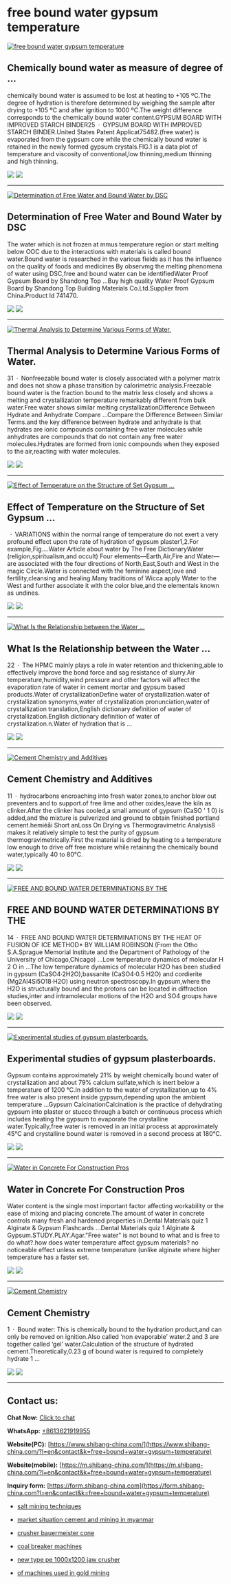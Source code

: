 # free bound water gypsum temperature

<a href="https://swt.shibang-china.com/?l=en&img&k=free+bound+water+gypsum+temperature" target="_blank">![free bound water gypsum temperature](http://static.shibang-china.com/all-800x300/1358.jpg)</a>

## Chemically bound water as measure of degree of …
chemically bound water is assumed to be lost at heating to +105 &#186;C.The degree of hydration is therefore determined by weighing the sample after drying to +105 &#186;C and after ignition to 1000 &#186;C.The weight difference corresponds to the chemically bound water content.GYPSUM BOARD WITH IMPROVED STARCH BINDER25&ensp;&#0183;&ensp;GYPSUM BOARD WITH IMPROVED STARCH BINDER.United States Patent Applicat75482.(free water) is evaporated from the gypsum core while the chemically bound water is retained in the newly formed gypsum crystals.FIG.1 is a data plot of temperature and viscosity of conventional,low thinning,medium thinning and high thinning.


<a href="https://whatsapp.shibangsoft.com/WhatsApp.php" target="_blank" title="WhatsApp">![](http://static.shibang-china.com/icon/whatsapp.png)</a> <a href="https://swt.shibang-china.com/?l=en&icon&k=free+bound+water+gypsum+temperature" target="_blank">![](http://static.shibang-china.com/icon/chat-en.png)</a>

---

<a href="https://swt.shibang-china.com/?l=en&img&k=free+bound+water+gypsum+temperature" target="_blank">![Determination of Free Water and Bound Water by DSC](http://static.shibang-china.com/all-800x300/1397.jpg)</a>

## Determination of Free Water and Bound Water by DSC
The water which is not frozen at mmus temperature region or start melting below OOC due to the interactions with materials is called bound water.Bound water is researched in the various fields as it has the influence on the quality of foods and medicines By observmg the melting phenomena of water using DSC,free and bound water can be identifiedWater Proof Gypsum Board by Shandong Top …Buy high quality Water Proof Gypsum Board by Shandong Top Building Materials Co.Ltd.Supplier from China.Product Id 741470.


<a href="https://whatsapp.shibangsoft.com/WhatsApp.php" target="_blank" title="WhatsApp">![](http://static.shibang-china.com/icon/whatsapp.png)</a> <a href="https://swt.shibang-china.com/?l=en&icon&k=free+bound+water+gypsum+temperature" target="_blank">![](http://static.shibang-china.com/icon/chat-en.png)</a>

---

<a href="https://swt.shibang-china.com/?l=en&img&k=free+bound+water+gypsum+temperature" target="_blank">![Thermal Analysis to Determine Various Forms of Water.](http://static.shibang-china.com/all-800x300/1280.jpg)</a>

## Thermal Analysis to Determine Various Forms of Water.
31&ensp;&#0183;&ensp;Nonfreezable bound water is closely associated with a polymer matrix and does not show a phase transition by calorimetric analysis.Freezable bound water is the fraction bound to the matrix less closely and shows a melting and crystallization temperature remarkably different from bulk water.Free water shows similar melting crystallizationDifference Between Hydrate and Anhydrate Compare …Compare the Difference Between Similar Terms.and the key difference between hydrate and anhydrate is that hydrates are ionic compounds containing free water molecules while anhydrates are compounds that do not contain any free water molecules.Hydrates are formed from ionic compounds when they exposed to the air,reacting with water molecules.


<a href="https://whatsapp.shibangsoft.com/WhatsApp.php" target="_blank" title="WhatsApp">![](http://static.shibang-china.com/icon/whatsapp.png)</a> <a href="https://swt.shibang-china.com/?l=en&icon&k=free+bound+water+gypsum+temperature" target="_blank">![](http://static.shibang-china.com/icon/chat-en.png)</a>

---

<a href="https://swt.shibang-china.com/?l=en&img&k=free+bound+water+gypsum+temperature" target="_blank">![Effect of Temperature on the Structure of Set Gypsum …](http://static.shibang-china.com/all-800x300/834.jpg)</a>

## Effect of Temperature on the Structure of Set Gypsum …
&ensp;&#0183;&ensp;VARIATIONS within the normal range of temperature do not exert a very profound effect upon the rate of hydration of gypsum plaster1,2.For example,Fig.…Water Article about water by The Free DictionaryWater (religion,spiritualism,and occult) Four elements—Earth,Air,Fire and Water—are associated with the four directions of North,East,South and West in the magic Circle.Water is connected with the feminine aspect,love and fertility,cleansing and healing.Many traditions of Wicca apply Water to the West and further associate it with the color blue,and the elementals known as undines.


<a href="https://whatsapp.shibangsoft.com/WhatsApp.php" target="_blank" title="WhatsApp">![](http://static.shibang-china.com/icon/whatsapp.png)</a> <a href="https://swt.shibang-china.com/?l=en&icon&k=free+bound+water+gypsum+temperature" target="_blank">![](http://static.shibang-china.com/icon/chat-en.png)</a>

---

<a href="https://swt.shibang-china.com/?l=en&img&k=free+bound+water+gypsum+temperature" target="_blank">![What Is the Relationship between the Water …](http://static.shibang-china.com/all-800x300/1070.jpg)</a>

## What Is the Relationship between the Water …
22&ensp;&#0183;&ensp;The HPMC mainly plays a role in water retention and thickening,able to effectively improve the bond force and sag resistance of slurry.Air temperature,humidity,wind pressure and other factors will affect the evaporation rate of water in cement mortar and gypsum based products.Water of crystallizationDefine water of crystallization.water of crystallization synonyms,water of crystallization pronunciation,water of crystallization translation,English dictionary definition of water of crystallization.English dictionary definition of water of crystallization.n.Water of hydration that is …


<a href="https://whatsapp.shibangsoft.com/WhatsApp.php" target="_blank" title="WhatsApp">![](http://static.shibang-china.com/icon/whatsapp.png)</a> <a href="https://swt.shibang-china.com/?l=en&icon&k=free+bound+water+gypsum+temperature" target="_blank">![](http://static.shibang-china.com/icon/chat-en.png)</a>

---

<a href="https://swt.shibang-china.com/?l=en&img&k=free+bound+water+gypsum+temperature" target="_blank">![Cement Chemistry and Additives](http://static.shibang-china.com/all-800x300/133.jpg)</a>

## Cement Chemistry and Additives
11&ensp;&#0183;&ensp;hydrocarbons encroaching into fresh water zones,to anchor blow out preventers and to support.of free lime and other oxides,leave the kiln as clinker.After the clinker has cooled,a small amount of gypsum (CaSO ' 1 0) is added,and the mixture is pulverized and ground to obtain finished portland cement.hemi&#233;&#229;i Short anLoss On Drying vs Thermogravimetric Analysis8&ensp;&#0183;&ensp;makes it relatively simple to test the purity of gypsum thermogravimetrically.First the material is dried by heating to a temperature low enough to drive off free moisture while retaining the chemically bound water,typically 40 to 80&#176;C.


<a href="https://whatsapp.shibangsoft.com/WhatsApp.php" target="_blank" title="WhatsApp">![](http://static.shibang-china.com/icon/whatsapp.png)</a> <a href="https://swt.shibang-china.com/?l=en&icon&k=free+bound+water+gypsum+temperature" target="_blank">![](http://static.shibang-china.com/icon/chat-en.png)</a>

---

<a href="https://swt.shibang-china.com/?l=en&img&k=free+bound+water+gypsum+temperature" target="_blank">![FREE AND BOUND WATER DETERMINATIONS BY THE](http://static.shibang-china.com/all-800x300/1417.jpg)</a>

## FREE AND BOUND WATER DETERMINATIONS BY THE
14&ensp;&#0183;&ensp;FREE AND BOUND WATER DETERMINATIONS BY THE HEAT OF FUSION OF ICE METHOD* BY WILLIAM ROBINSON (From the Otho S.A.Sprague Memorial Institute and the Department of Pathology of the University of Chicago,Chicago) …Low temperature dynamics of molecular H 2 O in …The low temperature dynamics of molecular H2O has been studied in gypsum (CaSO4&#183;2H2O),bassanite (CaSO4&#183;0.5 H2O) and cordierite (Mg2Al4Si5O18&#183;H2O) using neutron spectroscopy.In gypsum,where the H2O is structurally bound and the protons can be located in diffraction studies,inter and intramolecular motions of the H2O and SO4 groups have been observed.


<a href="https://whatsapp.shibangsoft.com/WhatsApp.php" target="_blank" title="WhatsApp">![](http://static.shibang-china.com/icon/whatsapp.png)</a> <a href="https://swt.shibang-china.com/?l=en&icon&k=free+bound+water+gypsum+temperature" target="_blank">![](http://static.shibang-china.com/icon/chat-en.png)</a>

---

<a href="https://swt.shibang-china.com/?l=en&img&k=free+bound+water+gypsum+temperature" target="_blank">![Experimental studies of gypsum plasterboards.](http://static.shibang-china.com/all-800x300/714.jpg)</a>

## Experimental studies of gypsum plasterboards.
Gypsum contains approximately 21% by weight chemically bound water of crystallization and about 79% calcium sulfate,which is inert below a temperature of 1200 &#176;C.In addition to the water of crystallization,up to 4% free water is also present inside gypsum,depending upon the ambient temperature …Gypsum CalcinationCalcination is the practice of dehydrating gypsum into plaster or stucco through a batch or continuous process which includes heating the gypsum to evaporate the crystalline water.Typically,free water is removed in an initial process at approximately 45℃ and crystalline bound water is removed in a second process at 180℃.


<a href="https://whatsapp.shibangsoft.com/WhatsApp.php" target="_blank" title="WhatsApp">![](http://static.shibang-china.com/icon/whatsapp.png)</a> <a href="https://swt.shibang-china.com/?l=en&icon&k=free+bound+water+gypsum+temperature" target="_blank">![](http://static.shibang-china.com/icon/chat-en.png)</a>

---

<a href="https://swt.shibang-china.com/?l=en&img&k=free+bound+water+gypsum+temperature" target="_blank">![Water in Concrete For Construction Pros](http://static.shibang-china.com/all-800x300/143.jpg)</a>

## Water in Concrete For Construction Pros
Water content is the single most important factor affecting workability or the ease of mixing and placing concrete.The amount of water in concrete controls many fresh and hardened properties in.Dental Materials quiz 1 Alginate &amp; Gypsum Flashcards …Dental Materials quiz 1 Alginate &amp; Gypsum.STUDY.PLAY.Agar.&quot;Free water&quot; is not bound to what and is free to do what?.how does water temperature affect gypsum materials? no noticeable effect unless extreme temperature (unlike alginate where higher temperature has a faster set.


<a href="https://whatsapp.shibangsoft.com/WhatsApp.php" target="_blank" title="WhatsApp">![](http://static.shibang-china.com/icon/whatsapp.png)</a> <a href="https://swt.shibang-china.com/?l=en&icon&k=free+bound+water+gypsum+temperature" target="_blank">![](http://static.shibang-china.com/icon/chat-en.png)</a>

---

<a href="https://swt.shibang-china.com/?l=en&img&k=free+bound+water+gypsum+temperature" target="_blank">![Cement Chemistry](http://static.shibang-china.com/all-800x300/148.jpg)</a>

## Cement Chemistry
1&ensp;&#0183;&ensp;Bound water: This is chemically bound to the hydration product,and can only be removed on ignition.Also called ‘non evaporable’ water.2 and 3 are together called ‘gel’ water.Calculation of the structure of hydrated cement.Theoretically,0.23 g of bound water is required to completely hydrate 1 …

<a href="https://whatsapp.shibangsoft.com/WhatsApp.php" target="_blank" title="WhatsApp">![](http://static.shibang-china.com/icon/whatsapp.png)</a> <a href="https://swt.shibang-china.com/?l=en&icon&k=free+bound+water+gypsum+temperature" target="_blank">![](http://static.shibang-china.com/icon/chat-en.png)</a>

---
## Contact us:

**Chat Now:** [Click to chat](https://swt.shibang-china.com?l=en&contact&k=free+bound+water+gypsum+temperature)

**WhatsApp:**  [+8613621919955](https://whatsapp.shibangsoft.com/WhatsApp.php)

**Website(PC):** [https://www.shibang-china.com/](https://www.shibang-china.com/?l=en&contact&k=free+bound+water+gypsum+temperature)

**Website(mobile):** [https://m.shibang-china.com/](https://m.shibang-china.com/?l=en&contact&k=free+bound+water+gypsum+temperature)

**Inquiry form:** [https://form.shibang-china.com](https://form.shibang-china.com?l=en&contact&k=free+bound+water+gypsum+temperature)

* [salt mining techniques](../156/salt%20mining%20techniques.md)

* [market situation cement and mining in myanmar](../157/market%20situation%20cement%20and%20mining%20in%20myanmar.md)

* [crusher bauermeister cone](../160/crusher%20bauermeister%20cone.md)

* [coal breaker machines](../157/coal%20breaker%20machines.md)

* [new type pe 1000x1200 jaw crusher](../160/new%20type%20pe%201000x1200%20jaw%20crusher.md)

* [of machines used in gold mining](../151/of%20machines%20used%20in%20gold%20mining.md)